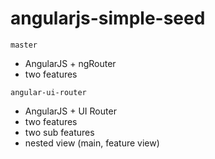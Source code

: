 # angularjs-simple-seed

`master`
  - AngularJS + ngRouter
  - two features

`angular-ui-router`
  - AngularJS + UI Router
  - two features 
  - two sub features
  - nested view (main, feature view)
